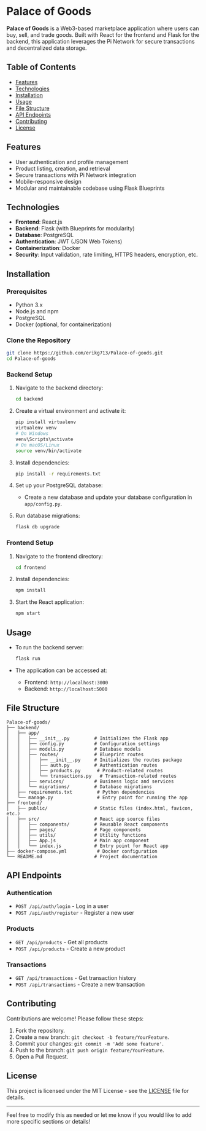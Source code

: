 # Palace of Goods

**Palace of Goods** is a Web3-based marketplace application where users can buy, sell, and trade goods. Built with React for the frontend and Flask for the backend, this application leverages the Pi Network for secure transactions and decentralized data storage.

## Table of Contents

- [Features](#features)
- [Technologies](#technologies)
- [Installation](#installation)
- [Usage](#usage)
- [File Structure](#file-structure)
- [API Endpoints](#api-endpoints)
- [Contributing](#contributing)
- [License](#license)

## Features

- User authentication and profile management
- Product listing, creation, and retrieval
- Secure transactions with Pi Network integration
- Mobile-responsive design
- Modular and maintainable codebase using Flask Blueprints

## Technologies

- **Frontend**: React.js
- **Backend**: Flask (with Blueprints for modularity)
- **Database**: PostgreSQL
- **Authentication**: JWT (JSON Web Tokens)
- **Containerization**: Docker
- **Security**: Input validation, rate limiting, HTTPS headers, encryption, etc.

## Installation

### Prerequisites

- Python 3.x
- Node.js and npm
- PostgreSQL
- Docker (optional, for containerization)

### Clone the Repository

```bash
git clone https://github.com/erikg713/Palace-of-goods.git
cd Palace-of-goods
```

### Backend Setup

1. Navigate to the backend directory:

    ```bash
    cd backend
    ```

2. Create a virtual environment and activate it:

    ```bash
    pip install virtualenv
    virtualenv venv
    # On Windows
    venv\Scripts\activate
    # On macOS/Linux
    source venv/bin/activate
    ```

3. Install dependencies:

    ```bash
    pip install -r requirements.txt
    ```

4. Set up your PostgreSQL database:

   - Create a new database and update your database configuration in `app/config.py`.

5. Run database migrations:

    ```bash
    flask db upgrade
    ```

### Frontend Setup

1. Navigate to the frontend directory:

    ```bash
    cd frontend
    ```

2. Install dependencies:

    ```bash
    npm install
    ```

3. Start the React application:

    ```bash
    npm start
    ```

## Usage

- To run the backend server:

    ```bash
    flask run
    ```

- The application can be accessed at:
  - Frontend: `http://localhost:3000`
  - Backend: `http://localhost:5000`

## File Structure

```plaintext
Palace-of-goods/
├── backend/
│   ├── app/
│   │   ├── __init__.py         # Initializes the Flask app
│   │   ├── config.py           # Configuration settings
│   │   ├── models.py           # Database models
│   │   ├── routes/             # Blueprint routes
│   │   │   ├── __init__.py     # Initializes the routes package
│   │   │   ├── auth.py         # Authentication routes
│   │   │   ├── products.py      # Product-related routes
│   │   │   └── transactions.py   # Transaction-related routes
│   │   ├── services/           # Business logic and services
│   │   └── migrations/         # Database migrations
│   ├── requirements.txt         # Python dependencies
│   └── manage.py                # Entry point for running the app
├── frontend/
│   ├── public/                 # Static files (index.html, favicon, etc.)
│   ├── src/                    # React app source files
│   │   ├── components/         # Reusable React components
│   │   ├── pages/              # Page components
│   │   ├── utils/              # Utility functions
│   │   ├── App.js              # Main app component
│   │   └── index.js            # Entry point for React app
├── docker-compose.yml           # Docker configuration
└── README.md                   # Project documentation
```

## API Endpoints

### Authentication

- `POST /api/auth/login` - Log in a user
- `POST /api/auth/register` - Register a new user

### Products

- `GET /api/products` - Get all products
- `POST /api/products` - Create a new product

### Transactions

- `GET /api/transactions` - Get transaction history
- `POST /api/transactions` - Create a new transaction

## Contributing

Contributions are welcome! Please follow these steps:

1. Fork the repository.
2. Create a new branch: `git checkout -b feature/YourFeature`.
3. Commit your changes: `git commit -m 'Add some feature'`.
4. Push to the branch: `git push origin feature/YourFeature`.
5. Open a Pull Request.

## License

This project is licensed under the MIT License - see the [LICENSE](LICENSE) file for details.

---

Feel free to modify this as needed or let me know if you would like to add more specific sections or details!